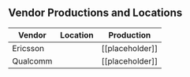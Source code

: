 
## Vendor Productions and Locations

| Vendor   | Location | Production      |
| -------- | -------- | --------------- |
| Ericsson |          | [[placeholder]] |
| Qualcomm |          | [[placeholder]] |

